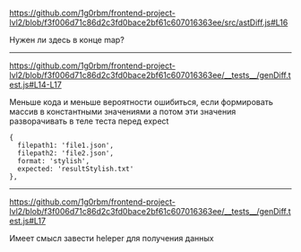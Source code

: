 https://github.com/1g0rbm/frontend-project-lvl2/blob/f3f006d71c86d2c3fd0bace2bf61c607016363ee/src/astDiff.js#L16

Нужен ли здесь в конце map?

---

https://github.com/1g0rbm/frontend-project-lvl2/blob/f3f006d71c86d2c3fd0bace2bf61c607016363ee/__tests__/genDiff.test.js#L14-L17

Меньше кода и меньше вероятности ошибиться, если формировать массив в константными значениями
а потом эти значения разворачивать в теле теста перед expect

```
{
  filepath1: 'file1.json',
  filepath2: 'file2.json',
  format: 'stylish',
  expected: 'resultStylish.txt'
},
```

---


https://github.com/1g0rbm/frontend-project-lvl2/blob/f3f006d71c86d2c3fd0bace2bf61c607016363ee/__tests__/genDiff.test.js#L17

Имеет смысл завести heleper для получения данных